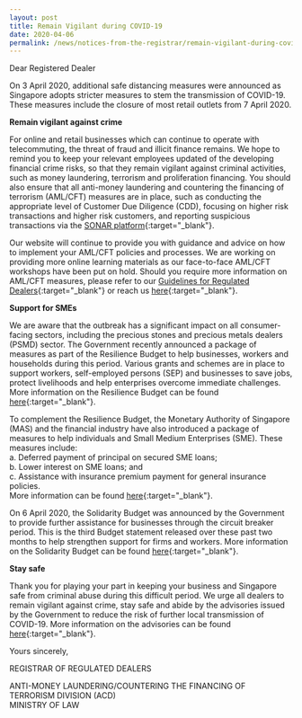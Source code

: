 ```yaml
---
layout: post
title: Remain Vigilant during COVID-19
date: 2020-04-06
permalink: /news/notices-from-the-registrar/remain-vigilant-during-covid-19
---
```


Dear Registered Dealer

On 3 April 2020, additional safe distancing measures were announced as Singapore adopts stricter measures to stem the transmission of COVID-19. These measures include the closure of most retail outlets from 7 April 2020.

**Remain vigilant against crime**

For online and retail businesses which can continue to operate with telecommuting, the threat of fraud and illicit finance remains. We hope to remind you to keep your relevant employees updated of the developing financial crime risks, so that they remain vigilant against criminal activities, such as money laundering, terrorism and proliferation financing. You should also ensure that all anti-money laundering and countering the financing of terrorism (AML/CFT) measures are in place, such as conducting the appropriate level of Customer Due Diligence (CDD), focusing on higher risk transactions and higher risk customers, and reporting suspicious transactions via the [SONAR platform](https://www.police.gov.sg/sonar){:target="_blank"}.

Our website will continue to provide you with guidance and advice on how to implement your AML/CFT policies and processes. We are working on providing more online learning materials as our face-to-face AML/CFT workshops have been put on hold. Should you require more information on AML/CFT measures, please refer to our [Guidelines for Regulated Dealers](/images/Guidelines%20for%20regulated%20dealers_20190828_V1.1Final.pdf){:target="_blank"} or reach us [here](https://eservices.mlaw.gov.sg/enquiry/){:target="_blank"}.

**Support for SMEs**

We are aware that the outbreak has a significant impact on all consumer-facing sectors, including the precious stones and precious metals dealers (PSMD) sector. The Government recently announced a package of measures as part of the Resilience Budget to help businesses, workers and households during this period. Various grants and schemes are in place to support workers, self-employed persons (SEP) and businesses to save jobs, protect livelihoods and help enterprises overcome immediate challenges. More information on the Resilience Budget can be found [here](https://www.singaporebudget.gov.sg/budget_2020/resilience-budget){:target="_blank"}.

To complement the Resilience Budget, the Monetary Authority of Singapore (MAS) and the financial industry have also introduced a package of measures to help individuals and Small Medium Enterprises (SME). These measures include:<br>
    a. Deferred payment of principal on secured SME loans;<br>
    b. Lower interest on SME loans; and<br>
    c. Assistance with insurance premium payment for general insurance policies.<br>
More information can be found [here](https://www.mas.gov.sg/news/media-releases/2020/mas-and-financial-industry-to-support-individuals-and-smes-affected-by-the-covid-19-pandemic){:target="_blank"}.

On 6 April 2020, the Solidarity Budget was announced by the Government to provide further assistance for businesses through the circuit breaker period. This is the third Budget statement released over these past two months to help strengthen support for firms and workers. More information on the Solidarity Budget can be found [here](https://www.singaporebudget.gov.sg/budget_2020/solidarity-budget/){:target="_blank"}.

**Stay safe**

Thank you for playing your part in keeping your business and Singapore safe from criminal abuse during this difficult period.  We urge all dealers to remain vigilant against crime, stay safe and abide by the advisories issued by the Government to reduce the risk of further local transmission of COVID-19. More information on the advisories can be found [here](https://www.moh.gov.sg/covid-19/advisories-for-various-sectors){:target="_blank"}.

Yours sincerely,

REGISTRAR OF REGULATED DEALERS<br>

ANTI-MONEY LAUNDERING/COUNTERING THE FINANCING OF TERRORISM DIVISION (ACD)<br>
MINISTRY OF LAW
